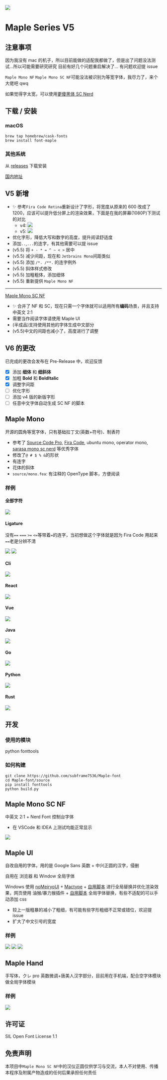 ![](/img/head.svg)

# Maple Series V5

## 注意事项

因为我没有 mac 的机子，所以目前能做的适配我都做了，但是出了问题没法测试...所以可能需要研究研究
目前有好几个问题重启解决了...
有问题欢迎提 issue

`Maple Mono NF` `Maple Mono SC NF`可能没法被识别为等宽字体，我尽力了，来个大佬吧 qwq

如果觉得字太宽，可以使用[更傻黑体 SC Nerd](https://github.com/laishulu/Sarasa-Mono-SC-Nerd)

## 下载 / 安装

### macOS

```
brew tap homebrew/cask-fonts
brew install font-maple
```

### 其他系统

从 [releases](https://github.com/subframe7536/Maple-font/releases) 下载安装

[国内地址](https://gitee.com/subframe7536/Maple/releases/v5.0)

## V5 新增

- ✨ 参考`Fira Code Retina`重新设计了字形，将宽度从原来的 600 改成了 1200，应该可以提升低分屏上的渲染效果，下面是在我的屏幕(1080P)下测试的对比
  - v4: ![](/img/sizechange.gif)
  - v5: ![](/img/sizechange1.gif)
- 优化字形，降低大写和数字的高度，提升阅读舒适度
- 添加`..`,`...`的连字，有其他需要可以提 issue
- (v5.5) 将 `+ - * = ^ ~ < >` 居中
- (v5.5) 减少间距，现在和 `Jetbrains Mono`间距类似
- (v5.5) 添加 `/*. /**.` 的连字例外
- (v5.5) 斜体样式修改
- (v5.5) 加粗粗体，添加细体
- (v5.5) 重新提供 `Maple Mono NF`

---

[Maple Mono SC NF](#maple-mono-sc-nf)

- ✨ 合并了 NF 和 SC，现在只需一个字体就可以适用所有**编码**场景，并且支持中英文 2:1
- 需要当作阅读字体请使用 Maple UI
- (半成品)支持使用其他的字体生成中文部分
- (v5.5)中文的间距也减小了，高度进行了调整

## V6 的更改

已完成的更改会发布在 Pre-Release 中，欢迎反馈

- [x] 添加 **细体** 和 **细斜体**
- [x] 加粗 **Bold** 和 **BoldItalic**
- [x] 调整字间距
- [ ] 优化字形
- [ ] 添加 v4 版的新版字形
- [ ] 任意中文字体自动生成 SC NF 的脚本

## Maple Mono

开源的圆角等宽字体，只有基础拉丁文(英数+符号)、制表符

- 参考了 [Source Code Pro](https://github.com/adobe-fonts/source-code-pro), [Fira Code](https://github.com/tonsky/FiraCode), ubuntu mono, operator mono, [sarasa mono sc nerd](https://github.com/laishulu/Sarasa-Mono-SC-Nerd) 等优秀字体
- 修改了`@ # $ % &`的形状
- 有连字
- 花体的斜体
- `source/mono.fea`: 有注释的 OpenType 脚本，方便阅读

### 样例

#### 全部字符

![](img/base.png)

#### Ligature

没有`==` `===` `>=` `<=`等带着`=`的连字，当初想做这个字体就是因为 Fira Code 用起来`==`老是分辨不清

![](img/ligature.png)
![](img/ligature.gif)

#### Cli

![](img/code_sample/cli.webp)

#### React

![](img/code_sample/react.webp)

#### Vue

![](img/code_sample/vue.webp)

#### Java

![](img/code_sample/java.webp)

#### Go

![](img/code_sample/go.webp)

#### Python

![](img/code_sample/python.webp)

#### Rust

![](img/code_sample/rust.webp)

## 开发

### 使用的模块

python fonttools

### 如何构建

```
git clone https://github.com/subframe7536/Maple-font
cd Maple-font/source
pip install fonttools
python build.py
```

## Maple Mono SC NF

中英文 2:1 + Nerd Font 控制台字体

- 在 VSCode 和 IDEA 上测试均能正常显示

![](/img/CE21.png)

## Maple UI

自改自用的字体，用的是 Google Sans 英数 + 中兴正圆的汉字，侵删

自用在 浏览器 和 Window 全局字体

Windows 使用 [noMeiryoUI](https://github.com/Tatsu-syo/noMeiryoUI) + [Mactype](https://github.com/snowie2000/mactype) + [自用脚本](https://gitee.com/subframe7536/mactype) 进行全局替换并优化渲染效果，网页使用 油猴/暴力猴插件 + [自用脚本](https://github.com/subframe7536/UserScript) 全局字体替换，有些不适配的可以手动添加 css

- 较上一版粗暴的减小了粗细，有可能有些字形粗细不正常或错位，欢迎提 issue
- 扩大了中文引号的宽度

### 样例

![](img/UI.webp)
![](img/Browser.webp)
![](img/Browser2.webp)

## Maple Hand

手写体，クレ pro 英数微调+唐美人汉字部分，目前用在手机端，配合空字体模块做全局字体模块

### 样例

![](img/%E6%89%8B%E6%9C%BA.jpg)

## 许可证

SIL Open Font License 1.1

## 免责声明

本项目中`Maple Mono SC NF`中的汉仪正圆仅供学习与交流，本人不对使用、传播本程序及附属产物造成的任何后果承担任何责任

